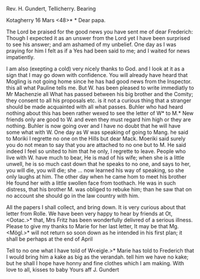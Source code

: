 Rev. H. Gundert, Tellicherry. Bearing

 Kotagherry 16 Mars <48>*
 <Thursday>*
Dear papa.

The Lord be praised for the good news you have sent me of dear Frederich: Though I expected it as an unswer from the Lord yet I have been surprised to see his answer; and am ashamed of my unbelief. One day as I was praying for him I felt as if a Yes had been said to me; and I waited for news impatiently.

I am also (exepting a cold) very nicely thanks to God. and I look at it as a sign that I may go down with confidence. You will already have heard that Mogling is not going home since he has had good news from the Inspector. this all what Pauline tells me. But W. has been pleased to write immediatly to Mr Machenzie all What has passed between his big brother and the Comity; they consent to all his proposals etc. is it not a curious thing that a stranger should be made acquainted with all what passes. Buhler who had heard nothing about this has been rather wexed to see the letter of W<eigle>* to M.<ackenzie>* New friends only are good to W. and even they must regard him high or they are nothing. Buhler is now going over and I have no doubt that he will have some what with W. One day as W was speaking of going to Mang. he said to Moriki I regrette no one on the Hills but dear Mack. Moeriki said surely you do not mean to say that you are attached to no one but to M. He said indeed I feel so united to him that he only, I regrette to leave. People who live with W. have much to bear, He is mad of his wife; when she is a little unwell, he is so much cast down that he speaks to no one, and says to her, you will die, you will die; she ... now learned his way of speaking, so she only laughs at him. The other day when he came hom to meet his brother He found her with a little swollen face from toothach. He was in such distress, that his brother M. was obliged to rebuke him; than he saw that on no account she should go in the law country with him.

All the papers I shall collect, and bring down. It is very curious about that letter from Rolle. We have been very happy to hear by friends at Ot, <Ootac.>* that, Mrs Fritz has been wonderfully delivred of a serious illness. Please to give my thanks to Marie for her last letter, It may be that Mg. <Mögl.>* will not return so soon down as he intended in his first plan; it shall be perhaps at the end of April

Tell to no one what I have told of W<eigle.>* Marie has told to Frederich that I would bring him a kake as big as the verandah. tell him we have no kake; but he shall I hope have honny and fine clothes which I am making. 
With love to all, kisses to baby
 Yours aff
 J. Gundert

